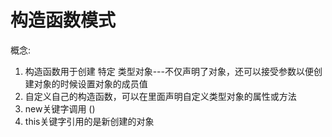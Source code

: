 # 构造函数模式
概念:
1. 构造函数用于创建 特定 类型对象---不仅声明了对象，还可以接受参数以便创建对象的时候设置对象的成员值
2. 自定义自己的构造函数，可以在里面声明自定义类型对象的属性或方法
3. new关键字调用 ()
4. this关键字引用的是新创建的对象
